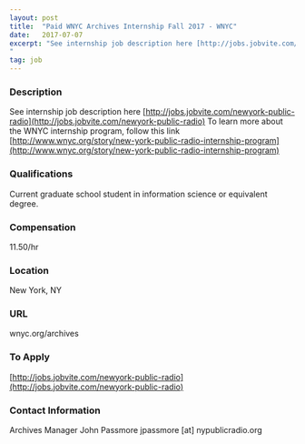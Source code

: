 ```yaml
---
layout: post
title:  "Paid WNYC Archives Internship Fall 2017 - WNYC"
date:   2017-07-07
excerpt: "See internship job description here [http://jobs.jobvite.com/newyork-public-radio](http://jobs.jobvite.com/newyork-public-radio) To learn more about the WNYC internship program, follow this link [http://www.wnyc.org/story/new-york-public-radio-internship-program](http://www.wnyc.org/story/new-york-public-radio-internship-program)
"
tag: job
---
```


### Description   

See internship job description here [http://jobs.jobvite.com/newyork-public-radio](http://jobs.jobvite.com/newyork-public-radio) To learn more about the WNYC internship program, follow this link [http://www.wnyc.org/story/new-york-public-radio-internship-program](http://www.wnyc.org/story/new-york-public-radio-internship-program)





### Qualifications   

Current graduate school student in information science or equivalent degree.


### Compensation   

11.50/hr


### Location   

New York, NY


### URL   

wnyc.org/archives

### To Apply   

[http://jobs.jobvite.com/newyork-public-radio](http://jobs.jobvite.com/newyork-public-radio) 




### Contact Information   

Archives Manager John Passmore  jpassmore [at] nypublicradio.org

